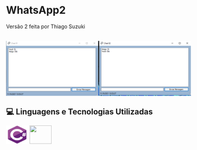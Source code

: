 # WhatsApp2
Versão 2 feita por Thiago Suzuki

<br>

<img align="center" src="Screenshot_1.png">

<br>

## 💻 Linguagens e Tecnologias Utilizadas
<div style="display: inline_block">
  <img align="center" height="50" width="60" src="https://raw.githubusercontent.com/devicons/devicon/master/icons/csharp/csharp-original.svg">
  <img align="center" height="50" width="60" src="https://cdn.jsdelivr.net/gh/devicons/devicon/icons/visualstudio/visualstudio-plain.svg" />
</div>
